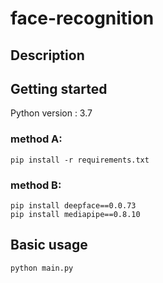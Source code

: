 # face-recognition

## Description



## Getting started

Python version : 3.7

### method A:

```
pip install -r requirements.txt
```

### method B:

```
pip install deepface==0.0.73
pip install mediapipe==0.8.10
```


## Basic usage

```
python main.py
```
